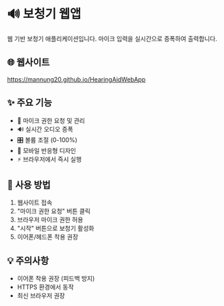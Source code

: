 # 🔊 보청기 웹앱

웹 기반 보청기 애플리케이션입니다. 마이크 입력을 실시간으로 증폭하여 출력합니다.

## 🌐 웹사이트
https://mannung20.github.io/HearingAidWebApp

## ✨ 주요 기능
- 🎤 마이크 권한 요청 및 관리
- 🔊 실시간 오디오 증폭
- 🎛️ 볼륨 조절 (0-100%)
- 📱 모바일 반응형 디자인
- ⚡ 브라우저에서 즉시 실행

## 🚀 사용 방법
1. 웹사이트 접속
2. "마이크 권한 요청" 버튼 클릭
3. 브라우저 마이크 권한 허용
4. "시작" 버튼으로 보청기 활성화
5. 이어폰/헤드폰 착용 권장

## 💡 주의사항
- 이어폰 착용 권장 (피드백 방지)
- HTTPS 환경에서 동작
- 최신 브라우저 권장